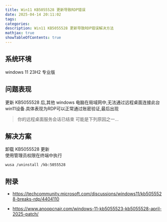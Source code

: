 ```yaml
---
title: Win11 KB5055528 更新导致RDP错误
date: 2025-04-14 20:11:02
tags:
categories:
description: Win11 KB5055528 更新导致RDP错误解决方法
mathjax: true 
showTableOfContents: true
---
```


## 系统环境
windows 11 23H2 专业版 

## 问题表现
更新 KB5055528 后,其他 windows 电脑在局域网中,无法通过远程桌面连接此台win11设备.具体表现为RDP可以正常通过账密验证,最后出现

> 你的远程桌面服务会话已结束 可能是下列原因之一...

## 解决方案
卸载 KB5055528 更新  
使用管理员权限在终端中执行
```
wusa /uninstall /kb:5055528
```
## 附录
- https://techcommunity.microsoft.com/discussions/windows11/kb5055528-breaks-rdp/4404110

- https://www.anoopcnair.com/windows-11-kb5055523-kb5055528-april-2025-patch/